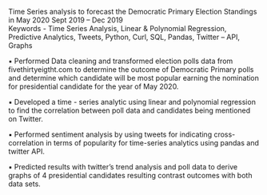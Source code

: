 Time Series analysis to forecast the Democratic Primary Election Standings in May 2020         Sept 2019 – Dec 2019        
Keywords - Time Series Analysis, Linear & Polynomial Regression, Predictive Analytics, Tweets, Python, Curl, SQL, Pandas, Twitter – API, Graphs 

▪ Performed Data cleaning and transformed election polls data from fivethirtyeigtht.com to determine the outcome of Democratic Primary polls and determine which candidate will be most popular earning the nomination for presidential candidate for the year of May 2020.

▪ Developed a time - series analytic using linear and polynomial regression to find the correlation between poll data and candidates being mentioned on Twitter. 

▪ Performed sentiment analysis by using tweets for indicating cross-correlation in terms of popularity for time-series analytics using pandas and twitter API. 

▪ Predicted results with twitter’s trend analysis and poll data to derive graphs of 4 presidential candidates resulting contrast outcomes with both data sets. 
